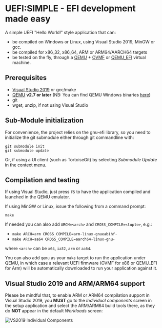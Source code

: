 UEFI:SIMPLE - EFI development made easy
=======================================

A simple UEFI "Hello World!" style application that can:
* be compiled on Windows or Linux, using Visual Studio 2019, MinGW or gcc.
* be compiled for x86_32, x86_64, ARM or ARM64/AARCH64 targets
* be tested on the fly, through a [QEMU](https://www.qemu.org/) + 
 [OVMF](https://github.com/tianocore/tianocore.github.io/wiki/OVMF) or
 [QEMU_EFI](http://snapshots.linaro.org/components/kernel/leg-virt-tianocore-edk2-upstream/latest/)
 virtual machine.

## Prerequisites

* [Visual Studio 2019](https://www.visualstudio.com/vs/community/) or gcc/make
* [QEMU](http://www.qemu.org) __v2.7 or later__
  (NB: You can find QEMU Windows binaries [here](https://qemu.weilnetz.de/w64/))
* git
* wget, unzip, if not using Visual Studio

## Sub-Module initialization

For convenience, the project relies on the gnu-efi library, so you need to initialize the git
submodule either through git commandline with:
```
git submodule init
git submodule update
```
Or, if using a UI client (such as TortoiseGit) by selecting _Submodule Update_ in the context menu.

## Compilation and testing

If using Visual Studio, just press `F5` to have the application compiled and
launched in the QEMU emulator.

If using MinGW or Linux, issue the following from a command prompt:

`make`

If needed you can also add `ARCH=<arch>` and `CROSS_COMPILE=<tuple>`, e.g.:

* `make ARCH=arm CROSS_COMPILE=arm-linux-gnueabihf-`
* `make ARCH=aa64 CROSS_COMPILE=aarch64-linux-gnu-`

where `<arch>` can be `x64`, `ia32`, `arm` or `aa64`.

You can also add `qemu` as your `make` target to run the application under QEMU,
in which case a relevant UEFI firmware (OVMF for x86 or QEMU_EFI for Arm) will
be automatically downloaded to run your application against it.

## Visual Studio 2019 and ARM/ARM64 support

Please be mindful that, to enable ARM or ARM64 compilation support in Visual Studio
2019, you __MUST__ go to the _Individual components_ screen in the setup application
and select the ARM/ARM64 build tools there, as they do __NOT__ appear in the default
_Workloads_ screen:

![VS2019 Individual Components](https://files.akeo.ie/pics/VS2019_Individual_Components.png)

